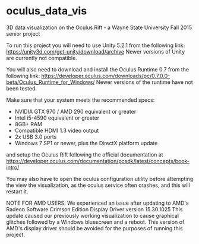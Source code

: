 # oculus_data_vis
3D data visualization on the Oculus Rift - a Wayne State University Fall 2015 senior project

To run this project you will need to use Unity 5.2.1 from the following link:
https://unity3d.com/get-unity/download/archive
Newer versions of Unity are currently not compatible.

You will also need to download and install the Oculus Runtime 0.7 from the following link:
https://developer.oculus.com/downloads/pc/0.7.0.0-beta/Oculus_Runtime_for_Windows/
Newer versions of the runtime have not been tested.

Make sure that your system meets the recommended specs:
- NVIDIA GTX 970 / AMD 290 equivalent or greater
- Intel i5-4590 equivalent or greater
- 8GB+ RAM
- Compatible HDMI 1.3 video output
- 2x USB 3.0 ports
- Windows 7 SP1 or newer, plus the DirectX platform update

and setup the Oculus Rift following the official documentation at
https://developer.oculus.com/documentation/pcsdk/latest/concepts/book-intro/

You may also have to open the oculus configuration utility before attempting the view the visualization, as the oculus service often crashes, and this will restart it.

NOTE FOR AMD USERS: We experienced an issue after updating to AMD's Radeon Software Crimson Edition Display Driver version 15.30.1025
This update caused our previously working visualization to cause graphical glitches followed by a Windows bluescreen and a reboot. This version of AMD's display driver should be avoided for the purposes of running this project.
